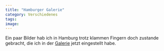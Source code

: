 ```yaml
---
title: "Hamburger Galerie"
category: Verschiedenes
tags: 
image: 
---
```


Ein paar Bilder hab ich in Hamburg trotz klammen Fingern doch zustande gebracht, die ich in der [Galerie](/bilder) jetzt eingestellt habe.


